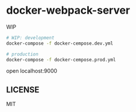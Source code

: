 # docker-webpack-server

WIP

```sh
# WIP: development
docker-compose -f docker-cempose.dev.yml

# production
docker-compose -f docker-cempose.prod.yml
```

open localhost:9000

## LICENSE

MIT
